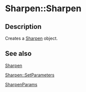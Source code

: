 # Sharpen::Sharpen

## Description

Creates a [Sharpen](https://learn.microsoft.com/windows/desktop/api/gdipluseffects/nl-gdipluseffects-sharpen) object.

## See also

[Sharpen](https://learn.microsoft.com/windows/desktop/api/gdipluseffects/nl-gdipluseffects-sharpen)

[Sharpen::SetParameters](https://learn.microsoft.com/windows/desktop/api/gdipluseffects/nf-gdipluseffects-sharpen-setparameters)

[SharpenParams](https://learn.microsoft.com/windows/desktop/api/gdipluseffects/ns-gdipluseffects-sharpenparams)